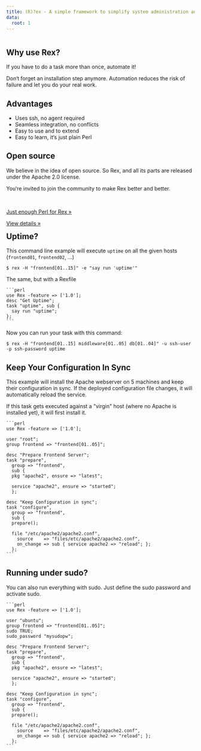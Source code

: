 ```yaml
---
title: (R)?ex - A simple framework to simplify system administration and datacenter automation
data:
  root: 1
---
```

<div style="float: left;">
<div class="row-fluid">
<div class="span4">
<h2>Why use Rex?</h2>
<p>If you have to do a task more than once, automate it!</p>
<p>Don&lsquo;t forget an installation step anymore. Automation reduces the risk of failure and let you do your real work.</p>
</div>
<div class="span4">
<h2>Advantages</h2>
<ul class="no-list">
<li>Uses ssh, no agent required</li>
<li>Seamless integration, no conflicts</li>
<li>Easy to use and to extend</li>
<li>Easy to learn, it&lsquo;s just plain Perl</li>
</ul>
</div>
<div class="span4">
<h2>Open source</h2>
<p>We believe in the idea of open source. So Rex, and all its parts are released under the Apache 2.0 license.</p>
<p>You&lsquo;re invited to join the community to make Rex better and better.</p>
</div>
</div>

<div class="row-fluid">
<div class="span4">&nbsp;</div>
<div class="span4">
<p><a class="btn" href="/docs/guides/just_enough_perl_for_rex.html">Just enough Perl for Rex &raquo;</a></p>
</div>
<div class="span4">
<p><a class="btn" href="/care/help__r__ex.html">View details &raquo;</a></p>
</div>
</div>
</div>

## Uptime?

This command line example will execute `uptime` on all the given hosts (`frontend01`, `frontend02`, ...)

    $ rex -H "frontend[01..15]" -e "say run 'uptime'"

The same, but with a Rexfile

    ```perl
    use Rex -feature => ['1.0'];
    desc "Get Uptime";
    task "uptime", sub {
      say run "uptime";
    };
    ```

Now you can run your task with this command:

    $ rex -H "frontend[01..15] middleware[01..05] db[01..04]" -u ssh-user -p ssh-password uptime

## Keep Your Configuration In Sync

This example will install the Apache webserver on 5 machines and keep their configuration in sync. If the deployed configuration file changes, it will automatically reload the service.

If this task gets executed against a "virgin" host (where no Apache is installed yet), it will first install it.

    ```perl
    use Rex -feature => ['1.0'];
    
    user "root";
    group frontend => "frontend[01..05]";
    
    desc "Prepare Frontend Server";
    task "prepare",
      group => "frontend",
      sub {
      pkg "apache2", ensure => "latest";
    
      service "apache2", ensure => "started";
      };
    
    desc "Keep Configuration in sync";
    task "configure",
      group => "frontend",
      sub {
      prepare();
    
      file "/etc/apache2/apache2.conf",
        source    => "files/etc/apache2/apache2.conf",
        on_change => sub { service apache2 => "reload"; };
      };
    ```

## Running under sudo?

You can also run everything with sudo. Just define the sudo password and activate sudo.

    ```perl
    use Rex -feature => ['1.0'];
    
    user "ubuntu";
    group frontend => "frontend[01..05]";
    sudo TRUE;
    sudo_password "mysudopw";
    
    desc "Prepare Frontend Server";
    task "prepare",
      group => "frontend",
      sub {
      pkg "apache2", ensure => "latest";
    
      service "apache2", ensure => "started";
      };
    
    desc "Keep Configuration in sync";
    task "configure",
      group => "frontend",
      sub {
      prepare();
    
      file "/etc/apache2/apache2.conf",
        source    => "files/etc/apache2/apache2.conf",
        on_change => sub { service apache2 => "reload"; };
      };
    ```
